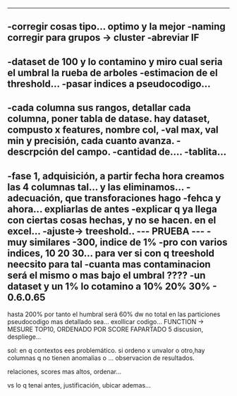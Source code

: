 ------------------------------------------------------
-corregir cosas tipo... optimo y la mejor
-naming corregir para grupos -> cluster
-abreviar IF
---
-dataset de 100 y lo contamino y miro cual seria el umbral la rueba de arboles
-estimacion de el threshold...
-pasar indices a pseudocodigo...
---
-cada columna sus rangos, detallar cada columna, poner tabla de datase. hay dataset, compusto x features, nombre col, -val max, val min y precisión, cada cuanto avanza.
-descrpción del campo. 
-cantidad de.... 
-tablita... 
--- 
-fase 1, adquisición, a partir fecha hora creamos las 4 columnas tal... y las eliminamos...
-adecuación, que transforaciones hago
-fehca y ahora... expliarlas de antes
-explicar q ya llega con ciertas cosas hechas, y no se hacen. en el excel...
-ajuste-> treeshold..
--- PRUEBA ---
-muy similares 
-300, indice de 1%
-pro con varios indices, 10 20 30... para ver si con q treeshold neecsito para tal
-cuanta mas contaminacion será el mismo o mas bajo el umbral ????
-un dataset y un 1% lo cotamino a 10% 20% 30% - 0.6.0.65
------------------------------------------------------
hasta 200%
por tanto el humbral será 60%
dw
no total en las particiones
pseudocodigo mas detallado
sea... exollicar codigo...
FUNCTION -> MESURE
TOP10, ORDENADO POR SCORE FAPARTADO 5 discusion, despliege...

sol: en q contextos ees problemático.
si ordeno x unvalor o otro,hay columnas q no tienen anomalias o ...
observacion de resultados.

relaciones, scores mas altos, ordenar... 

vs lo q tenai antes, justificación, ubicar ademas...
